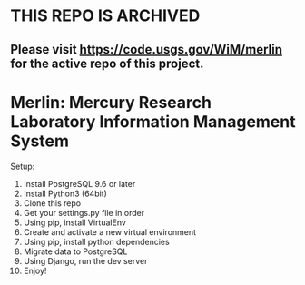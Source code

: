 # THIS REPO IS ARCHIVED
## Please visit https://code.usgs.gov/WiM/merlin for the active repo of this project.

Merlin: Mercury Research Laboratory Information Management System
==========

Setup:
1. Install PostgreSQL 9.6 or later
2. Install Python3 (64bit)
3. Clone this repo
4. Get your settings.py file in order
5. Using pip, install VirtualEnv
6. Create and activate a new virtual environment
7. Using pip, install python dependencies
8. Migrate data to PostgreSQL
9. Using Django, run the dev server
10. Enjoy!
